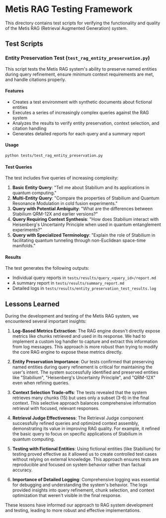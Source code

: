# Metis RAG Testing Framework

This directory contains test scripts for verifying the functionality and quality of the Metis RAG (Retrieval Augmented Generation) system.

## Test Scripts

### Entity Preservation Test (`test_rag_entity_preservation.py`)

This script tests the Metis RAG system's ability to preserve named entities during query refinement, ensure minimum context requirements are met, and handle citations properly.

#### Features

- Creates a test environment with synthetic documents about fictional entities
- Executes a series of increasingly complex queries against the RAG system
- Analyzes the results to verify entity preservation, context selection, and citation handling
- Generates detailed reports for each query and a summary report

#### Usage

```bash
python tests/test_rag_entity_preservation.py
```

#### Test Queries

The test includes five queries of increasing complexity:

1. **Basic Entity Query**: "Tell me about Stabilium and its applications in quantum computing."
2. **Multi-Entity Query**: "Compare the properties of Stabilium and Quantum Resonance Modulation in cold fusion experiments."
3. **Query with Potential Ambiguity**: "What are the differences between Stabilium QRM-12X and earlier versions?"
4. **Query Requiring Context Synthesis**: "How does Stabilium interact with Heisenberg's Uncertainty Principle when used in quantum entanglement experiments?"
5. **Query with Specialized Terminology**: "Explain the role of Stabilium in facilitating quantum tunneling through non-Euclidean space-time manifolds."

#### Results

The test generates the following outputs:

- Individual query reports in `tests/results/query_<query_id>/report.md`
- A summary report in `tests/results/summary_report.md`
- Detailed logs in `tests/results/entity_preservation_test_results.log`

## Lessons Learned

During the development and testing of the Metis RAG system, we encountered several important insights:

1. **Log-Based Metrics Extraction**: The RAG engine doesn't directly expose metrics like chunks retrieved and used in its response. We had to implement a custom log handler to capture and extract this information from log messages. This approach is more robust than trying to modify the core RAG engine to expose these metrics directly.

2. **Entity Preservation Importance**: Our tests confirmed that preserving named entities during query refinement is critical for maintaining the user's intent. The system successfully identified and preserved entities like "Stabilium", "Heisenberg's Uncertainty Principle", and "QRM-12X" even when refining queries.

3. **Context Selection Trade-offs**: The tests revealed that the system retrieves many chunks (15) but uses only a subset (3-6) in the final context. This selective approach balances comprehensive information retrieval with focused, relevant responses.

4. **Retrieval Judge Effectiveness**: The Retrieval Judge component successfully refined queries and optimized context assembly, demonstrating its value in improving RAG quality. For example, it refined the basic query to focus on specific applications of Stabilium in quantum computing.

5. **Testing with Fictional Entities**: Using fictional entities (like Stabilium) for testing proved effective as it allowed us to create controlled test cases without relying on external knowledge. This approach ensures tests are reproducible and focused on system behavior rather than factual accuracy.

6. **Importance of Detailed Logging**: Comprehensive logging was essential for debugging and understanding the system's behavior. The logs provided insights into query refinement, chunk selection, and context optimization that weren't visible in the final response.

These lessons have informed our approach to RAG system development and testing, leading to more robust and effective implementations.